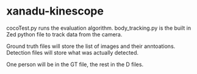 # xanadu-kinescope

cocoTest.py runs the evaluation algorithm.
body_tracking.py is the built in Zed python file to track data from the camera.

Ground truth files will store the list of images and their anntoations.
Detection files will store what was actually detected.

One person will be in the GT file, the rest in the D files.